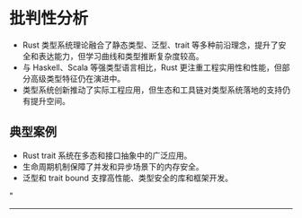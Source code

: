 ﻿# 批判性分析

- Rust 类型系统理论融合了静态类型、泛型、trait 等多种前沿理念，提升了安全和表达能力，但学习曲线和类型推断复杂度较高。
- 与 Haskell、Scala 等强类型语言相比，Rust 更注重工程实用性和性能，但部分高级类型特征仍在演进中。
- 类型系统创新推动了实际工程应用，但生态和工具链对类型系统落地的支持仍有提升空间。

## 典型案例

- Rust trait 系统在多态和接口抽象中的广泛应用。
- 生命周期机制保障了并发和异步场景下的内存安全。
- 泛型和 trait bound 支撑高性能、类型安全的库和框架开发。

"

---
